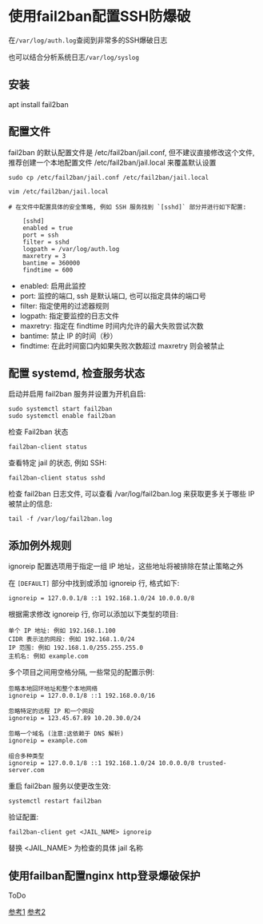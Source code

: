 # 使用fail2ban配置SSH防爆破

在`/var/log/auth.log`查阅到非常多的SSH爆破日志

也可以结合分析系统日志`/var/log/syslog`

## 安装

apt install fail2ban

## 配置文件

fail2ban 的默认配置文件是 /etc/fail2ban/jail.conf, 但不建议直接修改这个文件, 推荐创建一个本地配置文件 /etc/fail2ban/jail.local 来覆盖默认设置

```shell
sudo cp /etc/fail2ban/jail.conf /etc/fail2ban/jail.local

vim /etc/fail2ban/jail.local

# 在文件中配置具体的安全策略, 例如 SSH 服务找到 `[sshd]` 部分并进行如下配置: 

    [sshd]
    enabled = true
    port = ssh
    filter = sshd
    logpath = /var/log/auth.log
    maxretry = 3
    bantime = 360000
    findtime = 600

```

* enabled: 启用此监控
* port: 监控的端口, ssh 是默认端口, 也可以指定具体的端口号
* filter: 指定使用的过滤器规则
* logpath: 指定要监控的日志文件
* maxretry: 指定在 findtime 时间内允许的最大失败尝试次数
* bantime: 禁止 IP 的时间（秒）
* findtime: 在此时间窗口内如果失败次数超过 maxretry 则会被禁止

## 配置 systemd, 检查服务状态

启动并启用 fail2ban 服务并设置为开机自启:

```shell
sudo systemctl start fail2ban
sudo systemctl enable fail2ban
```

检查 Fail2ban 状态

`fail2ban-client status`

查看特定 jail 的状态, 例如 SSH:

`fail2ban-client status sshd`

检查 fail2ban 日志文件, 可以查看 /var/log/fail2ban.log 来获取更多关于哪些 IP 被禁止的信息:

`tail -f /var/log/fail2ban.log`

## 添加例外规则

ignoreip 配置选项用于指定一组 IP 地址，这些地址将被排除在禁止策略之外

在 `[DEFAULT]` 部分中找到或添加 ignoreip 行, 格式如下:

`ignoreip = 127.0.0.1/8 ::1 192.168.1.0/24 10.0.0.0/8`

根据需求修改 ignoreip 行, 你可以添加以下类型的项目:

```plaintext
单个 IP 地址: 例如 192.168.1.100
CIDR 表示法的网段: 例如 192.168.1.0/24
IP 范围: 例如 192.168.1.0/255.255.255.0
主机名: 例如 example.com
```

多个项目之间用空格分隔, 一些常见的配置示例:

```plaintext
忽略本地回环地址和整个本地网络
ignoreip = 127.0.0.1/8 ::1 192.168.0.0/16

忽略特定的远程 IP 和一个网段
ignoreip = 123.45.67.89 10.20.30.0/24

忽略一个域名 (注意:这依赖于 DNS 解析)
ignoreip = example.com

组合多种类型
ignoreip = 127.0.0.1/8 ::1 192.168.1.0/24 10.0.0.0/8 trusted-server.com
```

重启 fail2ban 服务以使更改生效:

`systemctl restart fail2ban`

验证配置:

`fail2ban-client get <JAIL_NAME> ignoreip`

替换 <JAIL_NAME> 为检查的具体 jail 名称

## 使用failban配置nginx http登录爆破保护

ToDo

[参考1](https://cloud.tencent.com/developer/article/2137876)
[参考2](https://zhuanlan.zhihu.com/p/71818778)
